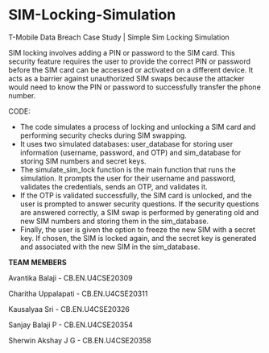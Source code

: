 # SIM-Locking-Simulation
T-Mobile Data Breach Case Study | Simple Sim Locking Simulation

SIM locking involves adding a PIN or password to the SIM card. This security feature requires the user to provide the correct PIN or password before the SIM card can be accessed or activated on a different device. It acts as a barrier against unauthorized SIM swaps because the attacker would need to know the PIN or password to successfully transfer the phone number.

CODE:
- The code simulates a process of locking and unlocking a SIM card and performing security checks during SIM swapping.
- It uses two simulated databases: user_database for storing user information (username, password, and OTP) and sim_database for storing SIM numbers and secret keys.
- The simulate_sim_lock function is the main function that runs the simulation. It prompts the user for their username and password, validates the credentials, sends an OTP, and validates it.
- If the OTP is validated successfully, the SIM card is unlocked, and the user is prompted to answer security questions. If the security questions are answered correctly, a SIM swap is performed by generating old and new SIM numbers and storing them in the sim_database.
- Finally, the user is given the option to freeze the new SIM with a secret key. If chosen, the SIM is locked again, and the secret key is generated and associated with the new SIM in the sim_database.

**TEAM MEMBERS**

Avantika Balaji     - CB.EN.U4CSE20309

Charitha Uppalapati - CB.EN.U4CSE20311

Kausalyaa Sri       - CB.EN.U4CSE20326

Sanjay Balaji P     - CB.EN.U4CSE20354

Sherwin Akshay J G  - CB.EN.U4CSE20358



